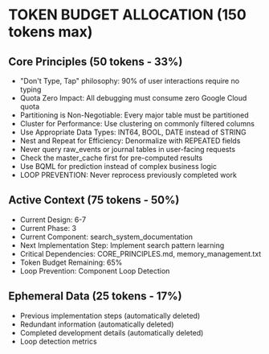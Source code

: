 # TOKEN BUDGET ALLOCATION (150 tokens max)

## Core Principles (50 tokens - 33%)
- "Don't Type, Tap" philosophy: 90% of user interactions require no typing
- Quota Zero Impact: All debugging must consume zero Google Cloud quota
- Partitioning is Non-Negotiable: Every major table must be partitioned
- Cluster for Performance: Use clustering on commonly filtered columns
- Use Appropriate Data Types: INT64, BOOL, DATE instead of STRING
- Nest and Repeat for Efficiency: Denormalize with REPEATED fields
- Never query raw_events or journal tables in user-facing requests
- Check the master_cache first for pre-computed results
- Use BQML for prediction instead of complex business logic
- LOOP PREVENTION: Never reprocess previously completed work

## Active Context (75 tokens - 50%)
- Current Design: 6-7
- Current Phase: 3
- Current Component: search_system_documentation
- Next Implementation Step: Implement search pattern learning
- Critical Dependencies: CORE_PRINCIPLES.md, memory_management.txt
- Token Budget Remaining: 65%
- Loop Prevention: Component Loop Detection

## Ephemeral Data (25 tokens - 17%)
- Previous implementation steps (automatically deleted)
- Redundant information (automatically deleted)
- Completed development details (automatically deleted)
- Loop detection metrics